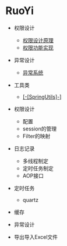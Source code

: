 # RuoYi

* 权限设计
    * [权限设计原理](/authority/index)
    * [权限功能实现](/authority/impl/index)

* 异常设计
    * [异常系统](/exception/index)

* 工具类
    * [[-[SpringUtils]-]](/utils/springutils)
    

* 权限设计
    * 配置
    * session的管理
    * Filter的映射
* 日志记录
    * 多线程制定
    * 定时任务制定
    * AOP接口
* 定时任务
    * quartz
* 缓存
* 异常设计
* 导出导入Excel文件